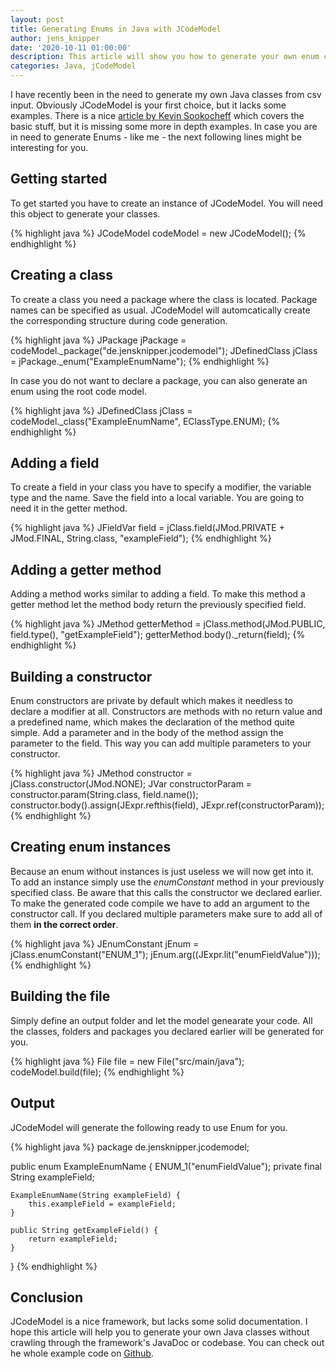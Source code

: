 ```yaml
---
layout: post
title: Generating Enums in Java with JCodeModel
author: jens_knipper
date: '2020-10-11 01:00:00'
description: This article will show you how to generate your own enum classes with jCodeModel. A framework to generate java classes.
categories: Java, jCodeModel
---
```

I have recently been in the need to generate my own Java classes from csv input.
Obviously JCodeModel is your first choice, but it lacks some examples. 
There is a nice [article by Kevin Sookocheff](https://sookocheff.com/post/java/generating-java-with-jcodemodel/) which covers the basic stuff, but it is missing some more in depth examples.
In case you are in need to generate Enums - like me - the next following lines might be interesting for you.

## Getting started

To get started you have to create an instance of JCodeModel. You will need this object to generate your classes.

{% highlight java %}
    JCodeModel codeModel = new JCodeModel();
{% endhighlight %}

## Creating a class

To create a class you need a package where the class is located. Package names can be specified as usual. 
JCodeModel will automcatically create the corresponding structure during code generation.

{% highlight java %}
    JPackage jPackage = codeModel._package("de.jensknipper.jcodemodel");
    JDefinedClass jClass = jPackage._enum("ExampleEnumName");
{% endhighlight %}

In case you do not want to declare a package, you can also generate an enum using the root code model.

{% highlight java %}
    JDefinedClass jClass = codeModel._class("ExampleEnumName", EClassType.ENUM);
{% endhighlight %}

## Adding a field

To create a field in your class you have to specify a modifier, the variable type and the name. 
Save the field into a local variable. 
You are going to need it in the getter method.

{% highlight java %}
    JFieldVar field = jClass.field(JMod.PRIVATE + JMod.FINAL, String.class, "exampleField");
{% endhighlight %}

## Adding a getter method

Adding a method works similar to adding a field. 
To make this method a getter method let the method body return the previously specified field.

{% highlight java %}
    JMethod getterMethod = jClass.method(JMod.PUBLIC, field.type(), "getExampleField");
    getterMethod.body()._return(field);
{% endhighlight %}

## Building a constructor

Enum constructors are private by default which makes it needless to declare a modifier at all. 
Constructors are methods with no return value and a predefined name, which makes the declaration of the method quite simple.
Add a parameter and in the body of the method assign the parameter to the field.
This way you can add multiple parameters to your constructor.

{% highlight java %}
    JMethod constructor = jClass.constructor(JMod.NONE);
    JVar constructorParam = constructor.param(String.class, field.name());
    constructor.body().assign(JExpr.refthis(field), JExpr.ref(constructorParam));
{% endhighlight %}

## Creating enum instances

Because an enum without instances is just useless we will now get into it.
To add an instance simply use the _enumConstant_ method in your previously specified class. 
Be aware that this calls the constructor we declared earlier.
To make the generated code compile we have to add an argument to the constructor call.
If you declared multiple parameters make sure to add all of them **in the correct order**.

{% highlight java %}
    JEnumConstant jEnum = jClass.enumConstant("ENUM_1");
    jEnum.arg((JExpr.lit("enumFieldValue")));
{% endhighlight %}

## Building the file

Simply define an output folder and let the model genearate your code.
All the classes, folders and packages you declared earlier will be generated for you.

{% highlight java %}
    File file = new File("src/main/java");
    codeModel.build(file);
{% endhighlight %}

## Output

JCodeModel will generate the following ready to use Enum for you.


{% highlight java %}
package de.jensknipper.jcodemodel;

public enum ExampleEnumName {
    ENUM_1("enumFieldValue");
    private final String exampleField;

    ExampleEnumName(String exampleField) {
        this.exampleField = exampleField;
    }

    public String getExampleField() {
        return exampleField;
    }
}
{% endhighlight %}

## Conclusion

JCodeModel is a nice framework, but lacks some solid documentation. 
I hope this article will help you to generate your own Java classes without crawling through the framework's JavaDoc or codebase.
You can check out he whole example code on [Github](https://gist.github.com/JensKnipper/2a267325faad1e3fa4f490d36cb2330a).

